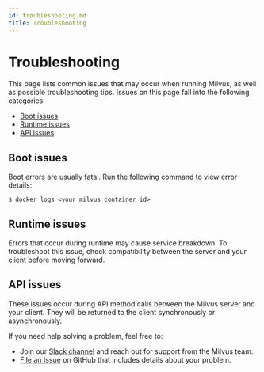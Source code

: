 ```yaml
---
id: troubleshooting.md
title: Troubleshooting
---
```

# Troubleshooting
This page lists common issues that may occur when running Milvus, as well as possible troubleshooting tips. Issues on this page fall into the following categories:

- [Boot issues](#boot_issues)
- [Runtime issues](#runtime_issues)
- [API issues](#api_issues)

<a href="#boot_issues"></a>
  ## Boot issues

  Boot errors are usually fatal. Run the following command to view error details:

  ```console
  $ docker logs <your milvus container id>
  ```

<a href="#runtime_issues"></a>
  ## Runtime issues

  Errors that occur during runtime may cause service breakdown. To troubleshoot this issue, check compatibility between the server and your client before moving forward.

<a href="#api_issues"></a>
  ## API issues

  These issues occur during API method calls between the Milvus server and your client. They will be returned to the client synchronously or asynchronously.

  

  If you need help solving a problem, feel free to:

  - Join our [Slack channel](https://join.slack.com/t/milvusio/shared_invite/enQtNzY1OTQ0NDI3NjMzLWNmYmM1NmNjOTQ5MGI5NDhhYmRhMGU5M2NhNzhhMDMzY2MzNDdlYjM5ODQ5MmE3ODFlYzU3YjJkNmVlNDQ2ZTk) and reach out for support from the Milvus team.
  - [File an Issue](https://github.com/milvus-io/milvus/issues/new/choose) on GitHub that includes details about your problem.

